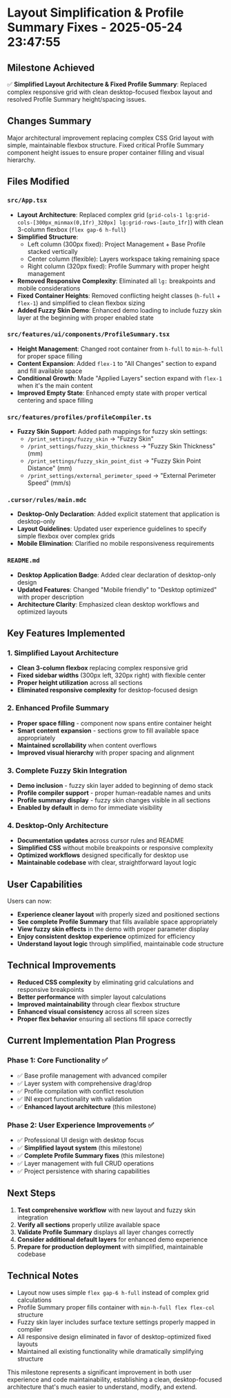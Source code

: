# Layout Simplification & Profile Summary Fixes - 2025-05-24 23:47:55

## Milestone Achieved
✅ **Simplified Layout Architecture & Fixed Profile Summary**: Replaced complex responsive grid with clean desktop-focused flexbox layout and resolved Profile Summary height/spacing issues.

## Changes Summary
Major architectural improvement replacing complex CSS Grid layout with simple, maintainable flexbox structure. Fixed critical Profile Summary component height issues to ensure proper container filling and visual hierarchy.

## Files Modified

### `src/App.tsx`
- **Layout Architecture**: Replaced complex grid (`grid-cols-1 lg:grid-cols-[300px_minmax(0,1fr)_320px] lg:grid-rows-[auto_1fr]`) with clean 3-column flexbox (`flex gap-6 h-full`)
- **Simplified Structure**: 
  - Left column (300px fixed): Project Management + Base Profile stacked vertically
  - Center column (flexible): Layers workspace taking remaining space
  - Right column (320px fixed): Profile Summary with proper height management
- **Removed Responsive Complexity**: Eliminated all `lg:` breakpoints and mobile considerations
- **Fixed Container Heights**: Removed conflicting height classes (`h-full` + `flex-1`) and simplified to clean flexbox sizing
- **Added Fuzzy Skin Demo**: Enhanced demo loading to include fuzzy skin layer at the beginning with proper enabled state

### `src/features/ui/components/ProfileSummary.tsx`
- **Height Management**: Changed root container from `h-full` to `min-h-full` for proper space filling
- **Content Expansion**: Added `flex-1` to "All Changes" section to expand and fill available space
- **Conditional Growth**: Made "Applied Layers" section expand with `flex-1` when it's the main content
- **Improved Empty State**: Enhanced empty state with proper vertical centering and space filling

### `src/features/profiles/profileCompiler.ts`
- **Fuzzy Skin Support**: Added path mappings for fuzzy skin settings:
  - `/print_settings/fuzzy_skin` → "Fuzzy Skin"
  - `/print_settings/fuzzy_skin_thickness` → "Fuzzy Skin Thickness" (mm)
  - `/print_settings/fuzzy_skin_point_dist` → "Fuzzy Skin Point Distance" (mm)
  - `/print_settings/external_perimeter_speed` → "External Perimeter Speed" (mm/s)

### `.cursor/rules/main.mdc`
- **Desktop-Only Declaration**: Added explicit statement that application is desktop-only
- **Layout Guidelines**: Updated user experience guidelines to specify simple flexbox over complex grids
- **Mobile Elimination**: Clarified no mobile responsiveness requirements

### `README.md`
- **Desktop Application Badge**: Added clear declaration of desktop-only design
- **Updated Features**: Changed "Mobile friendly" to "Desktop optimized" with proper description
- **Architecture Clarity**: Emphasized clean desktop workflows and optimized layouts

## Key Features Implemented

### 1. Simplified Layout Architecture
- **Clean 3-column flexbox** replacing complex responsive grid
- **Fixed sidebar widths** (300px left, 320px right) with flexible center
- **Proper height utilization** across all sections
- **Eliminated responsive complexity** for desktop-focused design

### 2. Enhanced Profile Summary
- **Proper space filling** - component now spans entire container height
- **Smart content expansion** - sections grow to fill available space appropriately
- **Maintained scrollability** when content overflows
- **Improved visual hierarchy** with proper spacing and alignment

### 3. Complete Fuzzy Skin Integration
- **Demo inclusion** - fuzzy skin layer added to beginning of demo stack
- **Profile compiler support** - proper human-readable names and units
- **Profile summary display** - fuzzy skin changes visible in all sections
- **Enabled by default** in demo for immediate visibility

### 4. Desktop-Only Architecture
- **Documentation updates** across cursor rules and README
- **Simplified CSS** without mobile breakpoints or responsive complexity
- **Optimized workflows** designed specifically for desktop use
- **Maintainable codebase** with clear, straightforward layout logic

## User Capabilities
Users can now:
- **Experience cleaner layout** with properly sized and positioned sections
- **See complete Profile Summary** that fills available space appropriately
- **View fuzzy skin effects** in the demo with proper parameter display
- **Enjoy consistent desktop experience** optimized for efficiency
- **Understand layout logic** through simplified, maintainable code structure

## Technical Improvements
- **Reduced CSS complexity** by eliminating grid calculations and responsive breakpoints
- **Better performance** with simpler layout calculations
- **Improved maintainability** through clear flexbox structure
- **Enhanced visual consistency** across all screen sizes
- **Proper flex behavior** ensuring all sections fill space correctly

## Current Implementation Plan Progress

### Phase 1: Core Functionality ✅
- ✅ Base profile management with advanced compiler
- ✅ Layer system with comprehensive drag/drop
- ✅ Profile compilation with conflict resolution
- ✅ INI export functionality with validation
- ✅ **Enhanced layout architecture** (this milestone)

### Phase 2: User Experience Improvements ✅
- ✅ Professional UI design with desktop focus
- ✅ **Simplified layout system** (this milestone)
- ✅ **Complete Profile Summary fixes** (this milestone)
- ✅ Layer management with full CRUD operations
- ✅ Project persistence with sharing capabilities

## Next Steps
1. **Test comprehensive workflow** with new layout and fuzzy skin integration
2. **Verify all sections** properly utilize available space
3. **Validate Profile Summary** displays all layer changes correctly
4. **Consider additional default layers** for enhanced demo experience
5. **Prepare for production deployment** with simplified, maintainable codebase

## Technical Notes
- Layout now uses simple `flex gap-6 h-full` instead of complex grid calculations
- Profile Summary proper fills container with `min-h-full flex flex-col` structure
- Fuzzy skin layer includes surface texture settings properly mapped in compiler
- All responsive design eliminated in favor of desktop-optimized fixed layouts
- Maintained all existing functionality while dramatically simplifying structure

This milestone represents a significant improvement in both user experience and code maintainability, establishing a clean, desktop-focused architecture that's much easier to understand, modify, and extend. 